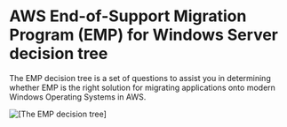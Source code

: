 # AWS End\-of\-Support Migration Program \(EMP\) for Windows Server decision tree<a name="emp-decision-tree"></a>

The EMP decision tree is a set of questions to assist you in determining whether EMP is the right solution for migrating applications onto modern Windows Operating Systems in AWS\.

![\[The EMP decision tree\]](http://docs.aws.amazon.com/emp/latest/userguide/images/emp-decision-tree-2.png)
